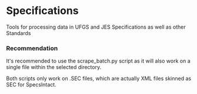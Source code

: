 # Specifications
Tools for processing data in UFGS and JES Specifications as well as other Standards

### Recommendation
It's recommended to use the scrape_batch.py script as it will also work on a single file within the selected directory.

Both scripts only work on .SEC files, which are actually XML files skinned as SEC for SpecsIntact.
